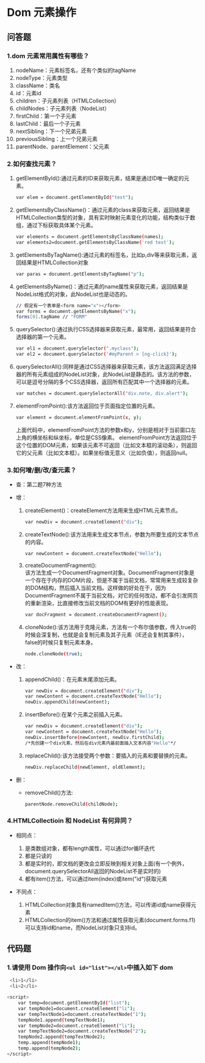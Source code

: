 # Dom 元素操作

## 问答题

### 1.dom 元素常用属性有哪些？

1. nodeName：元素标签名，还有个类似的tagName
2. nodeType：元素类型
3. className：类名
4. id：元素id
5. children：子元素列表（HTMLCollection）
6. childNodes：子元素列表（NodeList）
7. firstChild：第一个子元素
8. lastChild：最后一个子元素
9. nextSibling：下一个兄弟元素
10. previousSibling：上一个兄弟元素
11. parentNode、parentElement：父元素

### 2.如何查找元素？

1. getElementById():通过元素的ID来获取元素，结果是通过ID唯一确定的元素。

     ```bash
     var elem = document.getElementById("test");
     ```

2. getElementsByClassName()：通过元素的class来获取元素，返回结果是HTMLCollection类型的对象，具有实时映射元素变化的功能，结构类似于数组，通过下标获取具体某个元素。

    ```bash
    var elements = document.getElementsByClassName(names);
    var elements2=document.getElementsByClassName('red test');
    ```

3. getElementsByTagName():通过元素的标签名，比如p,div等来获取元素，返回结果是HTMLCollection对象

    ```bash
    var paras = document.getElementsByTagName("p");
    ```

4. getElementsByName()：通过元素的name属性来获取元素，返回结果是NodeList格式的对象，此NodeList也是动态的。

    ```bash
    // 假定有一个表单是<form name="x"></form>
    var forms = document.getElementsByName("x");
    forms[0].tagName // "FORM"
    ```

5. querySelector():通过执行CSS选择器来获取元素，最常用，返回结果是符合选择器的第一个元素。

    ```bash
    var el1 = document.querySelector(".myclass");
    var el2 = document.querySelector('#myParent > [ng-click]');
    ```

6. querySelectorAll():同样是通过CSS选择器来获取元素，该方法返回满足选择器的所有元素组成的NodeList对象，此NodeList是静态的。该方法的参数，可以是逗号分隔的多个CSS选择器，返回所有匹配其中一个选择器的元素。

    ```bash
    var matches = document.querySelectorAll("div.note, div.alert");
    ```

7. elementFromPoint():该方法返回位于页面指定位置的元素。

    ```bash
    var element = document.elementFromPoint(x, y);
    ```

    上面代码中，elementFromPoint方法的参数x和y，分别是相对于当前窗口左上角的横坐标和纵坐标，单位是CSS像素。
    elementFromPoint方法返回位于这个位置的DOM元素，如果该元素不可返回（比如文本框的滚动条），则返回它的父元素（比如文本框）。如果坐标值无意义（比如负值），则返回null。

### 3.如何增/删/改/查元素？

- 查：第二题7种方法
  
- 增：
  1. createElement()：createElement方法用来生成HTML元素节点。

        ```bash
        var newDiv = document.createElement("div");
        ```

  2. createTextNode():该方法用来生成文本节点，参数为所要生成的文本节点的内容。

        ```bash
        var newContent = document.createTextNode("Hello");
        ```

  3. createDocumentFragment():  
   该方法生成一个DocumentFragment对象。DocumentFragment对象是一个存在于内存的DOM片段，但是不属于当前文档，常常用来生成较复杂的DOM结构，然后插入当前文档。这样做的好处在于，因为DocumentFragment不属于当前文档，对它的任何改动，都不会引发网页的重新渲染，比直接修改当前文档的DOM有更好的性能表现。

        ```bash
        var docFragment = document.createDocumentFragment();
        ```

  4. cloneNode():该方法用于克隆元素，方法有一个布尔值参数，传入true的时候会深复制，也就是会复制元素及其子元素（IE还会复制其事件），false的时候只复制元素本身。

        ```bash
        node.cloneNode(true);
        ```

- 改：
  1. appendChild()：在元素末尾添加元素。

        ```bash
        var newDiv = document.createElement("div");
        var newContent = document.createTextNode("Hello");
        newDiv.appendChild(newContent);
        ```

  2. insertBefore():在某个元素之前插入元素。

        ```bash
        var newDiv = document.createElement("div");
        var newContent = document.createTextNode("Hello");
        newDiv.insertBefore(newContent, newDiv.firstChild);
        /*先创建一个div元素，然后在div元素内最前面插入文本内容"Hello"*/
        ```

  3. replaceChild():该方法接受两个参数：要插入的元素和要替换的元素。

        ```bash
        newDiv.replaceChild(newElement, oldElement);
        ```

- 删：
  - removeChild()方法:

      ```bash
      parentNode.removeChild(childNode);
      ```

### 4.HTMLCollectioin 和 NodeList 有何异同？

- 相同点：
  1. 是类数组对象，都有length属性，可以通过for循环迭代
  2. 都是只读的
  3. 都是实时的，即文档的更改会立即反映到相关对象上面(有一个例外，document.querySelectorAll返回的NodeList不是实时的)
  4. 都有item()方法，可以通过item(index)或item("id")获取元素

- 不同点：
  1. HTMLCollection对象具有namedItem()方法，可以传递id或name获得元素
  2. HTMLCollection的item()方法和通过属性获取元素(document.forms.f1)可以支持id和name，而NodeList对象只支持id。

## 代码题

### 1.请使用 Dom 操作向`<ul id="list"></ul>`中插入如下 dom

```bash
 <li>1</li>
 <li>2</li>
```

```bash
<script>
    var temp=document.getElementById("list");
    var tempNode1=document.createElement("li");
    var tempTextNode1=document.createTextNode("1");
    tempNode1.append(tempTextNode1);
    var tempNode2=document.createElement("li");
    var tempTextNode2=document.createTextNode("2");
    tempNode2.append(tempTextNode2);
    temp.append(tempNode1);
    temp.append(tempNode2);
</script>
```
